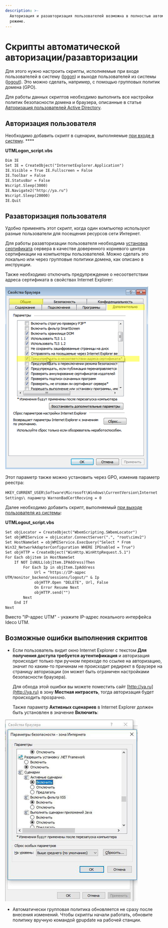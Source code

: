 ```yaml
---
description: >-
  Авторизация и разавторизация пользователей возможна в полностью автоматическом
  режиме.
---
```


# Скрипты автоматической авторизации/разавторизации

Для этого нужно настроить скрипты, исполняемые при входе пользователей в систему ([logon](https://technet.microsoft.com/ru-ru/library/cc770908.aspx)) и выходе пользователей из системы ([logout](https://technet.microsoft.com/ru-ru/library/cc753583.aspx)). Это можно сделать, например, с помощью групповых политик домена (GPO).

&#x20;Для работы данных скриптов необходимо выполнить все настройки политик безопасности домена и браузера, описанные в статье [Авторизация пользователей Active Directory](./).

## Авторизация пользователя

Необходимо добавить скрипт в сценарии, выполняемые [при входе в систему](https://technet.microsoft.com/ru-ru/library/cc770908.aspx).  **** &#x20;

**UTMLogon\_script.vbs**

```
Dim IE 
Set IE = CreateObject("InternetExplorer.Application") 
IE.Visible = True IE.Fullscreen = False 
IE.Toolbar = False 
IE.StatusBar = False 
Wscript.Sleep(3000) 
IE.Navigate2("http://ya.ru") 
Wscript.Sleep(20000) 
IE.Quit
```

## Разавторизация пользователя

Удобно применять этот скрипт, когда один компьютер используют разные пользователи для посещения ресурсов сети Интернет.

Для работы разавторизации пользователя необходима [установка сертификата](../../../access-rules/content-filter/filtering-https-traffic.md#dobavlenie-sertifikata-cherez-politiki-domena-microsoft-active-directory) сервера в качестве доверенного корневого центра сертификации на компьютеры пользователей. Можно сделать это локально или через групповые политики домена, как описано в инструкции.

Также необходимо отключить предупреждение о несоответствии адреса сертификата в свойствах Internet Explorer:

![](../../../.gitbook/assets/ie11.png)

Этот параметр также можно установить через GPO, изменив параметр реестра:

`HKEY_CURRENT_USER\Software\Microsoft\Windows\CurrentVersion\Internet Settings\ параметр WarnonBadCertRecving = 0`

Далее необходимо добавить скрипт, выполняемый [при выходе пользователя из системы](https://technet.microsoft.com/ru-ru/library/cc753583.aspx):

**UTMLogout\_script.vbs**

```
Set objLocator = CreateObject("WbemScripting.SWbemLocator") 
Set objWMIService = objLocator.ConnectServer(".", "root\cimv2") 
Set HostNameSet = objWMIService.ExecQuery("Select * From Win32_NetworkAdapterConfiguration WHERE IPEnabled = True") 
Set objHTTP = CreateObject("WinHttp.WinHttpRequest.5.1") 
For Each objitem in HostNameSet 
    If NOT IsNULL(objItem.IPAddress)Then 
        For Each Ip in objItem.IpAddress 
             Url = "https://IP-адрес UTM/monitor_backend/sessions/logout/" & Ip 
             objHTTP.Open "DELETE", Url, False 
             On Error Resume Next 
             objHTTP.send("") 
        Next 
    End If 
Next
```

Вместо "IP-адрес UTM" - укажите IP-адрес локального интерфейса Ideco UTM.

## Возможные ошибки выполнения скриптов

*   Если пользователь видит окно Internet Explorer с текстом **Для получения доступа требуется аутентификация** и авторизация происходит только при ручном переходе по ссылке на авторизацию, значит по каким-то причинам не происходит редирект в браузере на страницу авторизации (он может быть ограничен настройками безопасности браузера). &#x20;

    Для обхода этой ошибки вы можете поместить сайт [http://ya.ru](http://ya.ru) в зону **Местная интрасеть**, тогда авторизация будет происходить прозрачно. &#x20;

    Также параметр **Активных сценариев** в Internet Explorer должен быть установлен в значение **Включить**: &#x20;

![](../../../.gitbook/assets/6586987.jpg)

* Автоматически групповая политика обновляется не сразу после внесения изменений. Чтобы скрипты начали работать, обновите политику вручную командой gpupdate на рабочей станции.
